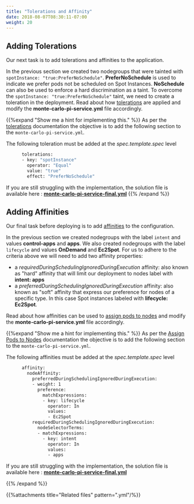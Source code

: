 ```yaml
---
title: "Tolerations and Affinity"
date: 2018-08-07T08:30:11-07:00
weight: 20
---
```


## Adding Tolerations

Our next task is to add tolerations and affinities to the application.

In the previous section we created two nodegroups that were tainted with 
`spotInstance: "true:PreferNoSchedule"`. **PreferNoSchedule** is used to indicate we prefer pods not be scheduled on Spot Instances. **NoSchedule** can also be used to enforce a hard discrimination as a taint.   To overcome the `spotInstance: "true:PreferNoSchedule"` taint, we need to create a toleration in the deployment. Read about how [tolerations](https://kubernetes.io/docs/concepts/configuration/taint-and-toleration/) are applied and modify the **monte-carlo-pi-service.yml** file accordingly.


{{%expand "Show me a hint for implementing this." %}}
As per the [tolerations](https://kubernetes.io/docs/concepts/configuration/taint-and-toleration/) documentation 
the objective is to add the following section to the `monte-carlo-pi-service.yml`. 

The following toleration must be added at the *spec.template.spec* level

```bash
      tolerations: 
      - key: "spotInstance" 
        operator: "Equal" 
        value: "true" 
        effect: "PreferNoSchedule" 
```

If you are still struggling with the implementation, the solution file is available here : **[monte-carlo-pi-service-final.yml](deploy_app.files/monte-carlo-pi-service-final.yml)**
{{% /expand %}}


## Adding Affinities

Our final task before deploying is to add [affinities](https://kubernetes.io/docs/concepts/configuration/assign-pod-node/#affinity-and-anti-affinity) to the configuration.

In the previous section we created nodegroups with the label `intent` and values **control-apps** and **apps**. We also created nodegroups with the label `lifecycle` and values **OnDemand** and **Ec2Spot**. For us to adhere to the criteria above we will need to add two affinity properties:

- a *requiredDuringSchedulingIgnoredDuringExecution* affinity: also known as "hard" affinity that will limit our deployment to nodes label with **intent: apps** 
- a *preferredDuringSchedulingIgnoredDuringExecution* affinity: also known as "soft" affinity that express our preference for nodes of a specific type. In this case Spot instances labeled with **lifecycle: Ec2Spot**.


Read about how affinities can be used to [assign pods to nodes](https://kubernetes.io/docs/concepts/configuration/assign-pod-node/#affinity-and-anti-affinity) and modify the **monte-carlo-pi-service.yml** file accordingly.


{{%expand "Show me a hint for implementing this." %}}
As per the [Assign Pods to Nodes](https://kubernetes.io/docs/concepts/configuration/assign-pod-node/#affinity-and-anti-affinity) documentation the objective is to add the following section to the `monte-carlo-pi-service.yml`. 

The following affinities must be added at the *spec.template.spec* level

```bash
      affinity: 
        nodeAffinity: 
          preferredDuringSchedulingIgnoredDuringExecution: 
          - weight: 1 
            preference: 
              matchExpressions: 
              - key: lifecycle 
                operator: In 
                values: 
                - Ec2Spot 
          requiredDuringSchedulingIgnoredDuringExecution: 
            nodeSelectorTerms: 
            - matchExpressions: 
              - key: intent 
                operator: In 
                values: 
                - apps 
```

If you are still struggling with the implementation, the solution file is available here : **[monte-carlo-pi-service-final.yml](deploy_app.files/monte-carlo-pi-service-final.yml)**

{{% /expand %}}

{{%attachments title="Related files" pattern=".yml"/%}}

